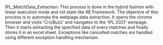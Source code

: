 IPL_MatchData_Extraction:
This process is done in the hybrid fashion with linear execution mode and init state like RE Framework. The objective of this process is to automate the webpage data extraction.
It opens the chrome browser and visits 'CricBuzz' and navigates to the 'IPL 2021' wenpage. Then it starts extracting the specified data of every matches and finally stores it in an excel sheet.
Exceptions like cancelled matches are handled using different exception handling mechanism.

